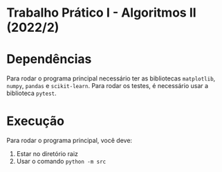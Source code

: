 # Trabalho Prático I - Algoritmos II (2022/2)

# Dependências

Para rodar o programa principal necessário ter as bibliotecas `matplotlib`, `numpy`, `pandas` e `scikit-learn`. Para rodar os testes, é necessário usar a biblioteca `pytest`.

# Execução

Para rodar o programa principal, você deve:

1. Estar no diretório raiz
2. Usar o comando `python -m src`
